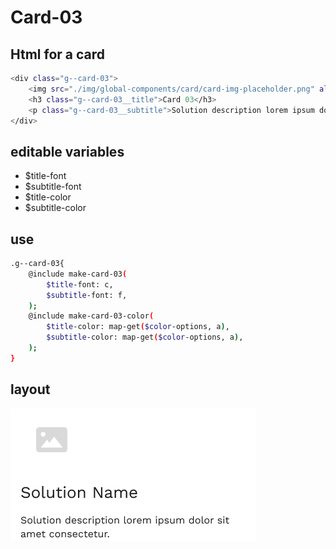 # Card-03

## Html for a card

```sh
<div class="g--card-03">
    <img src="./img/global-components/card/card-img-placeholder.png" alt="" class="g--card-03__media">
    <h3 class="g--card-03__title">Card 03</h3>
    <p class="g--card-03__subtitle">Solution description lorem ipsum dolor sit amet consectetur.</p>
</div>
```

## editable variables
- $title-font
- $subtitle-font
- $title-color
- $subtitle-color


## use
```sh
.g--card-03{
    @include make-card-03(
        $title-font: c,
        $subtitle-font: f,
    );
    @include make-card-03-color(
        $title-color: map-get($color-options, a),
        $subtitle-color: map-get($color-options, a),
    );
}
```

## layout
![alt text][card-03]

[card-03]: /src/img/global-components/card/card-03.png 